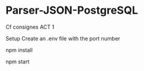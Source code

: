 # Parser-JSON-PostgreSQL

Cf consignes ACT 1

Setup
Create an .env file with the port number

npm install

npm start
